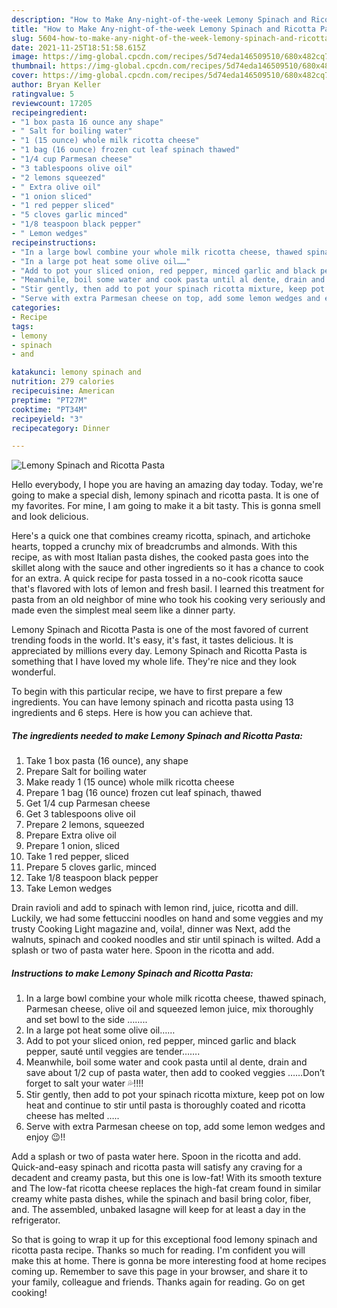 ```yaml
---
description: "How to Make Any-night-of-the-week Lemony Spinach and Ricotta Pasta"
title: "How to Make Any-night-of-the-week Lemony Spinach and Ricotta Pasta"
slug: 5604-how-to-make-any-night-of-the-week-lemony-spinach-and-ricotta-pasta
date: 2021-11-25T18:51:58.615Z
image: https://img-global.cpcdn.com/recipes/5d74eda146509510/680x482cq70/lemony-spinach-and-ricotta-pasta-recipe-main-photo.jpg
thumbnail: https://img-global.cpcdn.com/recipes/5d74eda146509510/680x482cq70/lemony-spinach-and-ricotta-pasta-recipe-main-photo.jpg
cover: https://img-global.cpcdn.com/recipes/5d74eda146509510/680x482cq70/lemony-spinach-and-ricotta-pasta-recipe-main-photo.jpg
author: Bryan Keller
ratingvalue: 5
reviewcount: 17205
recipeingredient:
- "1 box pasta 16 ounce any shape"
- " Salt for boiling water"
- "1 (15 ounce) whole milk ricotta cheese"
- "1 bag (16 ounce) frozen cut leaf spinach thawed"
- "1/4 cup Parmesan cheese"
- "3 tablespoons olive oil"
- "2 lemons squeezed"
- " Extra olive oil"
- "1 onion sliced"
- "1 red pepper sliced"
- "5 cloves garlic minced"
- "1/8 teaspoon black pepper"
- " Lemon wedges"
recipeinstructions:
- "In a large bowl combine your whole milk ricotta cheese, thawed spinach, Parmesan cheese, olive oil and squeezed lemon juice, mix thoroughly and set bowl to the side …….."
- "In a large pot heat some olive oil……"
- "Add to pot your sliced onion, red pepper, minced garlic and black pepper, sauté until veggies are tender……."
- "Meanwhile, boil some water and cook pasta until al dente, drain and save about 1/2 cup of pasta water, then add to cooked veggies ……Don’t forget to salt your water 💦!!!!"
- "Stir gently, then add to pot your spinach ricotta mixture, keep pot on low heat and continue to stir until pasta is thoroughly coated and ricotta cheese has melted ….."
- "Serve with extra Parmesan cheese on top, add some lemon wedges and enjoy 😉!!"
categories:
- Recipe
tags:
- lemony
- spinach
- and

katakunci: lemony spinach and 
nutrition: 279 calories
recipecuisine: American
preptime: "PT27M"
cooktime: "PT34M"
recipeyield: "3"
recipecategory: Dinner

---
```



![Lemony Spinach and Ricotta Pasta](https://img-global.cpcdn.com/recipes/5d74eda146509510/680x482cq70/lemony-spinach-and-ricotta-pasta-recipe-main-photo.jpg)

Hello everybody, I hope you are having an amazing day today. Today, we're going to make a special dish, lemony spinach and ricotta pasta. It is one of my favorites. For mine, I am going to make it a bit tasty. This is gonna smell and look delicious.

Here&#39;s a quick one that combines creamy ricotta, spinach, and artichoke hearts, topped a crunchy mix of breadcrumbs and almonds. With this recipe, as with most Italian pasta dishes, the cooked pasta goes into the skillet along with the sauce and other ingredients so it has a chance to cook for an extra. A quick recipe for pasta tossed in a no-cook ricotta sauce that&#39;s flavored with lots of lemon and fresh basil. I learned this treatment for pasta from an old neighbor of mine who took his cooking very seriously and made even the simplest meal seem like a dinner party.

Lemony Spinach and Ricotta Pasta is one of the most favored of current trending foods in the world. It's easy, it's fast, it tastes delicious. It is appreciated by millions every day. Lemony Spinach and Ricotta Pasta is something that I have loved my whole life. They're nice and they look wonderful.


To begin with this particular recipe, we have to first prepare a few ingredients. You can have lemony spinach and ricotta pasta using 13 ingredients and 6 steps. Here is how you can achieve that.

<!--inarticleads1-->

##### The ingredients needed to make Lemony Spinach and Ricotta Pasta:

1. Take 1 box pasta (16 ounce), any shape
1. Prepare  Salt for boiling water
1. Make ready 1 (15 ounce) whole milk ricotta cheese
1. Prepare 1 bag (16 ounce) frozen cut leaf spinach, thawed
1. Get 1/4 cup Parmesan cheese
1. Get 3 tablespoons olive oil
1. Prepare 2 lemons, squeezed
1. Prepare  Extra olive oil
1. Prepare 1 onion, sliced
1. Take 1 red pepper, sliced
1. Prepare 5 cloves garlic, minced
1. Take 1/8 teaspoon black pepper
1. Take  Lemon wedges


Drain ravioli and add to spinach with lemon rind, juice, ricotta and dill. Luckily, we had some fettuccini noodles on hand and some veggies and my trusty Cooking Light magazine and, voila!, dinner was Next, add the walnuts, spinach and cooked noodles and stir until spinach is wilted. Add a splash or two of pasta water here. Spoon in the ricotta and add. 

<!--inarticleads2-->

##### Instructions to make Lemony Spinach and Ricotta Pasta:

1. In a large bowl combine your whole milk ricotta cheese, thawed spinach, Parmesan cheese, olive oil and squeezed lemon juice, mix thoroughly and set bowl to the side ……..
1. In a large pot heat some olive oil……
1. Add to pot your sliced onion, red pepper, minced garlic and black pepper, sauté until veggies are tender…….
1. Meanwhile, boil some water and cook pasta until al dente, drain and save about 1/2 cup of pasta water, then add to cooked veggies ……Don’t forget to salt your water 💦!!!!
1. Stir gently, then add to pot your spinach ricotta mixture, keep pot on low heat and continue to stir until pasta is thoroughly coated and ricotta cheese has melted …..
1. Serve with extra Parmesan cheese on top, add some lemon wedges and enjoy 😉!!


Add a splash or two of pasta water here. Spoon in the ricotta and add. Quick-and-easy spinach and ricotta pasta will satisfy any craving for a decadent and creamy pasta, but this one is low-fat! With its smooth texture and The low-fat ricotta cheese replaces the high-fat cream found in similar creamy white pasta dishes, while the spinach and basil bring color, fiber, and. The assembled, unbaked lasagne will keep for at least a day in the refrigerator. 

So that is going to wrap it up for this exceptional food lemony spinach and ricotta pasta recipe. Thanks so much for reading. I'm confident you will make this at home. There is gonna be more interesting food at home recipes coming up. Remember to save this page in your browser, and share it to your family, colleague and friends. Thanks again for reading. Go on get cooking!
